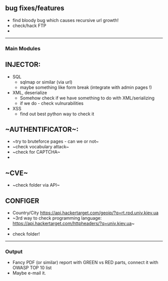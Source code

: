 ## bug fixes/features
- find bloody bug which causes recursive url growth!
- check/hack FTP
-


------------
### Main Modules

## INJECTOR:
- SQL
	- sqlmap or similar (via url)
	- maybe something like form break (integrate with admin pages !)
- XML, deserialize
	- Somehow check if we have something to do with XML/serializing
	- if we do - check vulnurabilities
- XSS
	- find out best python way to check it

## ~AUTHENTIFICATOR~:
- ~try to bruteforce pages - can we or not~
- ~check vocabulary attack~
- ~check for CAPTCHA~
-

## ~CVE~
- ~check folder via API~

## CONFIGER
- Country/City https://api.hackertarget.com/geoip/?q=rt.rpd.univ.kiev.ua
- ~3rd way to check programming language: https://api.hackertarget.com/httpheaders/?q=univ.kiev.ua~
-
- check folder!
------------

### Output
- Fancy PDF (or similar) report with GREEN vs RED parts, connect it with OWASP TOP 10 list
- Maybe e-mail it.
